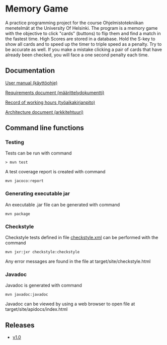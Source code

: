 # Memory Game
A practice programming project for the course Ohjelmistotekniikan menetelmät at the University Of Helsinki. The program is a memory game with the objective to click "cards" (buttons) to flip them and find a match in the fastest time. High Scores are stored in a database. Hold the S-key to show all cards and to speed up the timer to triple speed as a penalty. Try to be accurate as well. If you make a mistake clicking a pair of cards that have already been checked, you will face a one second penalty each time.
## Documentation

[User manual (käyttöohje)](https://github.com/massamasa/otm-harjoitustyo/blob/master/documentation/usermanual.md)


[Requirements document (määrittelydokumentti)](https://github.com/massamasa/otm-harjoitustyo/blob/master/documentation/requirementsdocument.md)

[Record of working hours (työaikakirjanpito)](https://github.com/massamasa/otm-harjoitustyo/blob/master/documentation/workhoursrecord.md)

[Architecture document (arkkitehtuuri)](https://github.com/massamasa/otm-harjoitustyo/blob/master/documentation/architecturedocument.md)

## Command line functions

### Testing
Tests can be run with command
```
> mvn test
```
A test coverage report is created with command
```
mvn jacoco:report
```
### Generating executable jar 
An executable .jar file can be generated with command
```
mvn package
```
### Checkstyle
Checkstyle tests defined in file [checkstyle.xml](https://github.com/massamasa/otm-harjoitustyo/blob/master/MemoryGame/checkstyle.xml) can be performed with the command
```
mvn jxr:jxr checkstyle:checkstyle
```
Any error messages are found in the file at target/site/checkstyle.html


### Javadoc
Javadoc is generated with command
```
mvn javadoc:javadoc
```
Javadoc can be viewed by using a web browser to open file at target/site/apidocs/index.html

## Releases
- [v1.0](https://github.com/massamasa/otm-harjoitustyo/releases/tag/v1.0)
